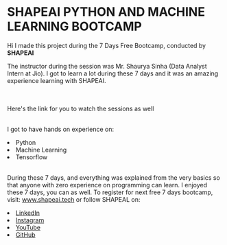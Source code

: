 # SHAPEAI PYTHON AND MACHINE LEARNING BOOTCAMP
Hi I made this project during the 7 Days Free Bootcamp, conducted by <b> SHAPEAI

</b>

The instructor during the session was Mr. Shaurya Sinha (Data Analyst Intern at Jio). I got to learn a lot during these 7 days and it was an amazing experience learning with SHAPEAI.

<br><br>Here's the link for you to watch the sessions as well
<br> <a href="https://www.youtube.com/playlistlist=PL7z18TDRnbulNEA59W7wWgCWE8LEOD6h"> </a>

<br>I got to have hands on experience on:
<li>Python
<li>Machine Learning
<li>Tensorflow

<br>During these 7 days, and everything was explained from the very basics so that anyone with zero experience on programming can learn. I enjoyed these 7 days, you can as well. To register for next free 7 days bootcamp, visit:  www.shapeai.tech or follow SHAPEAL on:
 
<li><a href="https://in.linkedin.com/company/shapeai">LinkedIn</a>
<li><a href="https://www.instagram.com/shape.ai/?hl=en">Instagram</a>
<li><a href="https://www.youtube.com/channel/UCTUvDLTW9meuDXWcbmISPdA">YouTube</a>
<li><a href="https://github.com/shapeai">GitHub</a>
